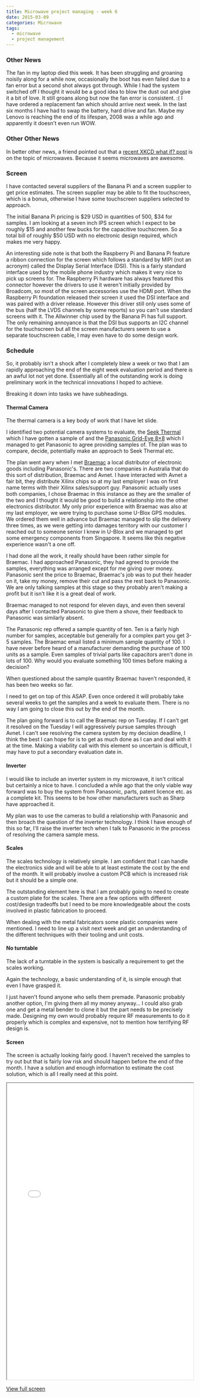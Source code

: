 ```yaml
---
title: Microwave project managing - week 6
date: 2015-03-09
categories: Microwave
tags:
  - microwave
  - project management
---
```


       
### Other News

The fan in my laptop died this week. It has been struggling and groaning noisily along for a while now, occasionally the boot has even failed due to a fan error but a second shot always got through. While I had the system switched off I thought it would be a good idea to blow the dust out and give it a bit of love. It still groans along but now the fan error is consistent. :(  I have ordered a replacement fan which should arrive next week. In the last six months I have had to swap the battery, hard drive and fan.  Maybe my Lenovo is reaching the end of its lifespan, 2008 was a while ago and apparently it doesn't even run WOW. 


### Other Other News

In better other news, a friend pointed out that a <a href="https://what-if.xkcd.com/131/">recent XKCD what if? post</a> is on the topic of microwaves. Because it seems microwaves are awesome.


### Screen

I have contacted several suppliers of the Banana Pi and a screen supplier to get price estimates. The screen supplier may be able to fit the touchscreen, which is a bonus, otherwise I have some touchscreen suppliers selected to approach.

The initial Banana Pi pricing is $29 USD in quantities of 500, $34 for samples. I am looking at a seven inch IPS screen which I expect to be roughly $15 and another few bucks for the capacitive touchscreen. So a total bill of roughly $50 USD with no electronic design required, which makes me very happy.

An interesting side note is that both the Raspberry Pi and Banana Pi feature a ribbon connection for the screen which follows a standard by MIPI (not an acronym) called the Display Serial Interface (DSI). This is a fairly standard interface used by the mobile phone industry which makes it very nice to pick up screens for. The Raspberry Pi hardware has always featured this connector however the drivers to use it weren't initially provided by Broadcom, so most of the screen accessories use the HDMI port. When the Raspberry Pi foundation released their screen it used the DSI interface and was paired with a driver release. However this driver still only uses some of the bus (half the LVDS channels by some reports) so you can't use standard screens with it. The Allwinner chip used by the Banana Pi has full support. The only remaining annoyance is that the DSI bus supports an I2C channel for the touchscreen but all the screen manufacturers seem to use a separate touchscreen cable, I may even have to do some design work.


### Schedule

So, it probably isn't a shock after I completely blew a week or two that I am rapidly approaching the end of the eight week evaluation period and there is an awful lot not yet done. Essentially all of the outstanding work is doing preliminary work in the technical innovations I hoped to achieve.

Breaking it down into tasks we have subheadings.


#### Thermal Camera

The thermal camera is a key body of work that I have let slide.

I identified two potential camera systems to evaluate, the <a href="http://thermal.com/">Seek Thermal</a> which I have gotten a sample of and the <a href="http://www3.panasonic.biz/ac/e/control/sensor/infrared/grid-eye/index.jsp">Panasonic Grid-Eye 8&#215;8</a> which I managed to get Panasonic to agree providing samples of. The plan was to compare, decide, potentially make an approach to Seek Thermal etc.

The plan went awry when I met <a href="http://www.braemac.com.au/">Braemac</a> a local distributor of electronic goods including Panasonic's. There are two companies in Australia that do this sort of distribution, Braemac and Avnet. I have interacted with Avnet a fair bit, they distribute Xilinx chips so at my last employer I was on first name terms with their Xilinx sales/support guy. Panasonic actually uses both companies, I chose Braemac in this instance as they are the smaller of the two and I thought it would be good to build a relationship into the other electronics distributor. My only prior experience with Braemac was also at my last employer, we were trying to purchase some U-Blox GPS modules. We ordered them well in advance but Braemac managed to slip the delivery three times, as we were getting into damages territory with our customer I reached out to someone senior I knew in U-Blox and we managed to get some emergency components from Singapore. It seems like this negative experience wasn't a one off.

I had done all the work, it really should have been rather simple for Braemac. I had approached Panasonic, they had agreed to provide the samples, everything was arranged except for me giving over money. Panasonic sent the price to Braemac, Braemac's job was to put their header on it, take my money, remove their cut and pass the rest back to Panasonic. We are only talking samples at this stage so they probably aren't making a profit but it isn't like it is a great deal of work.

Braemac managed to not respond for eleven days, and even then several days after I contacted Panasonic to give them a shove, their feedback to Panasonic was similarly absent.

The Panasonic rep offered a sample quantity of ten. Ten is a fairly high number for samples, acceptable but generally for a complex part you get 3-5 samples. The Braemac email listed a minimum sample quantity of 100. I have never before heard of a manufacturer demanding the purchase of 100 units as a sample. Even samples of trivial parts like capacitors aren't done in lots of 100. Why would you evaluate something 100 times before making a decision?

When questioned about the sample quantity Braemac haven't responded, it has been two weeks so far.

I need to get on top of this ASAP. Even once ordered it will probably take several weeks to get the samples and a week to evaluate them. There is no way I am going to close this out by the end of the month.

The plan going forward is to call the Braemac rep on Tuesday. If I can't get it resolved on the Tuesday I will aggressively pursue samples through Avnet. I can't see resolving the camera system by my decision deadline, I think the best I can hope for is to get as much done as I can and deal with it at the time. Making a viability call with this element so uncertain is difficult, I may have to put a secondary evaluation date in.


#### Inverter

I would like to include an inverter system in my microwave, it isn't critical but certainly a nice to have. I concluded a while ago that the only viable way forward was to buy the system from Panasonic, parts, patent licence etc. as a complete kit. This seems to be how other manufacturers such as Sharp have approached it.

My plan was to use the cameras to build a relationship with Panasonic and then broach the question of the inverter technology. I think I have enough of this so far, I'll raise the inverter tech when I talk to Panasonic in the process of resolving the camera sample mess.


#### Scales

The scales technology is relatively simple. I am confident that I can handle the electronics side and will be able to at least estimate the cost by the end of the month. It will probably involve a custom PCB which is increased risk but it should be a simple one.

The outstanding element here is that I am probably going to need to create a custom plate for the scales. There are a few options with different cost/design tradeoffs but I need to be more knowledgeable about the costs involved in plastic fabrication to proceed.

When dealing with the metal fabricators some plastic companies were mentioned. I need to line up a visit next week and get an understanding of the different techniques with their tooling and unit costs.


#### No turntable

The lack of a turntable in the system is basically a requirement to get the scales working.

Again the technology, a basic understanding of it, is simple enough that even I have grasped it.

I just haven't found anyone who sells them premade. Panasonic probably another option, I'm giving them all my money anyway&#8230; I could also grab one and get a metal bender to clone it but the part needs to be precisely made. Designing my own would probably require RF measurements to do it properly which is complex and expensive, not to mention how terrifying RF design is.


#### Screen

The screen is actually looking fairly good. I haven't received the samples to try out but that is fairly low risk and should happen before the end of the month. I have a solution and enough information to estimate the cost solution, which is all I really need at this point.

<iframe title="Gantt chart" width="100%" height="800px" src="/microwave_plan/index.html?date=20150307"></iframe>

<a href="/microwave_plan/index.html?date=20150307">View full screen</a>

